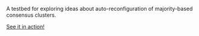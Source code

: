 A testbed for exploring ideas about auto-reconfiguration of majority-based consensus clusters.

[See it in action!](https://rawgit.com/DaveCTurner/config-explorer/master/index.html)

